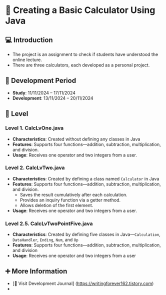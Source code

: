 # :1234: Creating a Basic Calculator Using Java

## 💻 Introduction
- The project is an assignment to check if students have understood the online lecture.
- There are three calculators, each developed as a personal project.
  

## 📆 Development Period
- **Study**: 11/11/2024 – 17/11/2024
- **Development**: 13/11/2024 – 20/11/2024

## 🚀 Level

### Level 1. CalcLvOne.java
- **Characteristics**: Created without defining any classes in Java
- **Features**: Supports four functions—addition, subtraction, multiplication, and division.
- **Usage**: Receives one operator and two integers from a user.

### Level 2. CalcLvTwo.java
- **Characteristics**: Created by defining a class named `Calculator` in Java
- **Features**: Supports four functions—addition, subtraction, multiplication, and division.
  - Saves the result cumulatively after each calculation.
  - Provides an inquiry function via a getter method.
  - Allows deletion of the first element.
- **Usage**: Receives one operator and two integers from a user.

### Level 2.5. CalcLvTwoPointFive.java
- **Characteristics**: Created by defining five classes in Java—`Calculation`, `DataHandler`, `Ending`, `Num`, and `Op`
- **Features**: Supports four functions—addition, subtraction, multiplication, and division
- **Usage**: Receives one operator and two integers from a user

## ➕ More Information
- [📜 Visit Development Journal] (https://writingforever162.tistory.com)
- 

